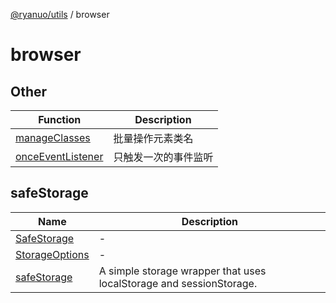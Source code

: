 [@ryanuo/utils](../index.md) / browser

# browser

## Other

| Function | Description |
| ------ | ------ |
| [manageClasses](functions/manageClasses.md) | 批量操作元素类名 |
| [onceEventListener](functions/onceEventListener.md) | 只触发一次的事件监听 |

## safeStorage

| Name | Description |
| ------ | ------ |
| [SafeStorage](interfaces/SafeStorage.md) | - |
| [StorageOptions](interfaces/StorageOptions.md) | - |
| [safeStorage](variables/safeStorage.md) | A simple storage wrapper that uses localStorage and sessionStorage. |
